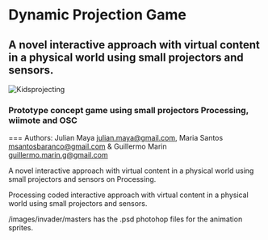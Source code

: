 Dynamic Projection Game
===
## A novel interactive approach with virtual content in a physical world using small projectors and sensors. 
![Kidsprojecting](https://github.com/mayait/Dynamic-Projection-Game-Processing/blob/master/images/readme/childs_projecting.png)
### Prototype concept game using small projectors Processing, wiimote and OSC
===
Authors:
Julian Maya julian.maya@gmail.com, Maria Santos msantosbaranco@gmail.com & Guillermo Marin guillermo.marin.g@gmail.com


A novel interactive approach with virtual content in a physical world using small projectors and sensors on Processing.

Processing coded interactive approach with virtual content in a physical world using small projectors and sensors. 




/images/invader/masters
has the .psd photohop files for the animation sprites.
